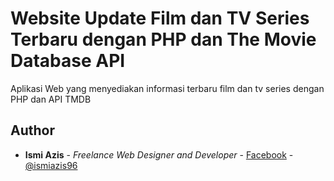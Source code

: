 # Website Update Film dan TV Series Terbaru dengan PHP dan The Movie Database API

Aplikasi Web yang menyediakan informasi terbaru film dan tv series dengan PHP dan API TMDB



## Author
* **Ismi Azis** - *Freelance Web Designer and Developer* - [Facebook](https://www.facebook.com/ismiazis96) - [@ismiazis96](https://instagram.com/ismiazis96)